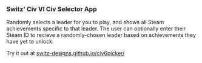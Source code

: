 ### Switz' Civ VI Civ Selector App

Randomly selects a leader for you to play, and shows all Steam achievements specific to that leader.
The user can optionally enter their Steam ID to recieve a randomly-chosen leader based on achievements
they have yet to unlock.

Try it out at [switz-designs.github.io/civ6picker/](https://switz-designs.github.io/civ6picker/)
